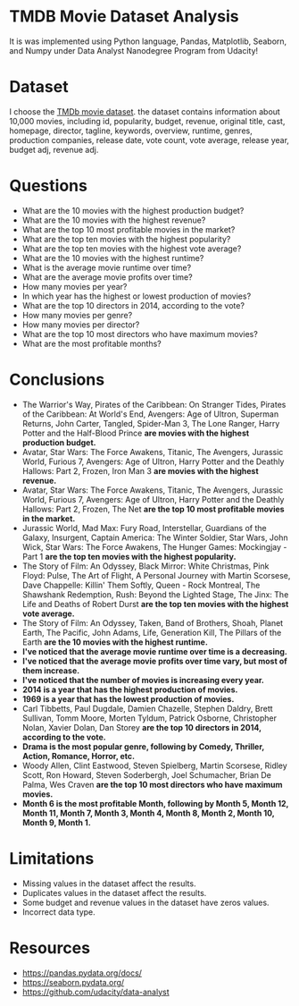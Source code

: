 # TMDB Movie Dataset Analysis 
It is was implemented using Python language, Pandas, Matplotlib, Seaborn, and Numpy under Data Analyst Nanodegree Program from Udacity!

# Dataset
I choose the [TMDb movie dataset](https://www.google.com/url?q=https://d17h27t6h515a5.cloudfront.net/topher/2017/October/59dd1c4c_tmdb-movies/tmdb-movies.csv&sa=D&ust=1532469042115000). the dataset contains information about 10,000 movies, including id, popularity, budget, revenue, original title, cast, homepage, director, tagline, keywords, overview, runtime, genres, production companies, release date, vote count, vote average, release year, budget adj, revenue adj.

# Questions
- What are the 10 movies with the highest production budget?
- What are the 10 movies with the highest revenue?
- What are the top 10 most profitable movies in the market?
- What are the top ten movies with the highest popularity?
- What are the top ten movies with the highest vote average?
- What are the 10 movies with the highest runtime?
- What is the average movie runtime over time?
- What are the average movie profits over time?
- How many movies per year?
- In which year has the highest or lowest production of movies?
- What are the top 10 directors in 2014, according to the vote?
- How many movies per genre?
- How many movies per director?
- What are the top 10 most directors who have maximum movies?
- What are the most profitable months?

# Conclusions
- The Warrior's Way, Pirates of the Caribbean: On Stranger Tides, Pirates of the Caribbean: At World's End, Avengers: Age of Ultron, Superman Returns, John Carter, Tangled, Spider-Man 3, The Lone Ranger, Harry Potter and the Half-Blood Prince **are movies with the highest production budget.**
- Avatar, Star Wars: The Force Awakens, Titanic, The Avengers, Jurassic World, Furious 7, Avengers: Age of Ultron, Harry Potter and the Deathly Hallows: Part 2, Frozen, Iron Man 3 **are movies with the highest revenue.**	
- Avatar, Star Wars: The Force Awakens, Titanic, The Avengers, Jurassic World, Furious 7, Avengers: Age of Ultron, Harry Potter and the Deathly Hallows: Part 2, Frozen, The Net **are the top 10 most profitable movies in the market.**	
- Jurassic World, Mad Max: Fury Road, Interstellar, Guardians of the Galaxy, Insurgent, Captain America: The Winter Soldier, Star Wars, John Wick, Star Wars: The Force Awakens,  The Hunger Games: Mockingjay - Part 1 **are the top ten movies with the highest popularity.**
- The Story of Film: An Odyssey, Black Mirror: White Christmas, Pink Floyd: Pulse, The Art of Flight, A Personal Journey with Martin Scorsese, Dave Chappelle: Killin' Them Softly, Queen - Rock Montreal, The Shawshank Redemption, Rush: Beyond the Lighted Stage, The Jinx: The Life and Deaths of Robert Durst **are the top ten movies with the highest vote average.**
- The Story of Film: An Odyssey, Taken, Band of Brothers, Shoah, Planet Earth, The Pacific, John Adams, Life, Generation Kill, The Pillars of the Earth **are the 10 movies with the highest runtime.**
- **I've noticed that the average movie runtime over time is a decreasing.**
- **I've noticed that the average movie profits over time vary, but most of them increase.**
- **I've noticed that the number of movies is increasing every year.**
- **2014 is a year that has the highest production of movies.**
- **1969 is a year that has the lowest production of movies.**
- Carl Tibbetts, Paul Dugdale, Damien Chazelle, Stephen Daldry, Brett Sullivan, Tomm Moore, Morten Tyldum, Patrick Osborne, Christopher Nolan, Xavier Dolan, Dan Storey **are the top 10 directors in 2014, according to the vote.**
- **Drama is the most popular genre, following by Comedy, Thriller, Action, Romance, Horror, etc.**
- Woody Allen, Clint Eastwood, Steven Spielberg, Martin Scorsese, Ridley Scott, Ron Howard, Steven Soderbergh, Joel Schumacher, Brian De Palma, Wes Craven **are the top 10 most directors who have maximum movies.**   
- **Month 6 is the most profitable Month, following by Month 5, Month 12, Month 11, Month 7, Month 3, Month 4, Month 8, Month 2,  Month 10, Month 9, Month 1.**


# Limitations
- Missing values in the dataset affect the results.
- Duplicates values in the dataset affect the results.
- Some budget and revenue values in the dataset have zeros values.
- Incorrect data type.

# Resources
- https://pandas.pydata.org/docs/
- https://seaborn.pydata.org/
- https://github.com/udacity/data-analyst

